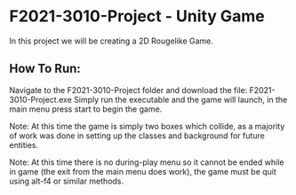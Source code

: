# F2021-3010-Project - Unity Game

In this project we will be creating a 2D Rougelike Game.

## How To Run:

Navigate to the F2021-3010-Project folder and download the file: F2021-3010-Project.exe
Simply run the executable and the game will launch, in the main menu press start to begin the game.

Note: At this time the game is simply two boxes which collide, as a majority of work was done in setting up the classes and background for future entities.

Note: At this time there is no during-play menu so it cannot be ended while in game (the exit from the main menu does work), the game must be quit using alt-f4 or similar methods.
